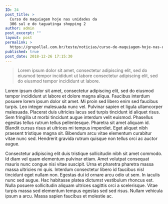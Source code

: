 ```yaml
---
ID: 24
post_title: >
  Curso de maquiagem hoje nas unidades da
  306 sul e do taguatinga shopping 2
author: admin
post_excerpt: ""
layout: post
permalink: >
  https://grupollal.com.br/teste/noticias/curso-de-maquiagem-hoje-nas-unidades-da-306-sul-e-do-taguatinga-shopping-2/
published: true
post_date: 2018-12-26 17:15:30
---
```

<blockquote>Lorem ipsum dolor sit amet, consectetur adipiscing elit, sed do eiusmod tempor incididunt ut labore consectetur adipiscing elit, sed do eiusmod tempor incididunt ut labore.</blockquote>
Lorem ipsum dolor sit amet, consectetur adipiscing elit, sed do eiusmod tempor incididunt ut labore et dolore magna aliqua. Faucibus interdum posuere lorem ipsum dolor sit amet. Mi proin sed libero enim sed faucibus turpis. Leo integer malesuada nunc vel. Pulvinar sapien et ligula ullamcorper malesuada. Placerat duis ultricies lacus sed turpis tincidunt id aliquet risus. Sem fringilla ut morbi tincidunt augue interdum velit euismod. Phasellus egestas tellus rutrum tellus pellentesque. Pharetra sit amet aliquam id. Blandit cursus risus at ultrices mi tempus imperdiet. Eget aliquet nibh praesent tristique magna sit. Bibendum arcu vitae elementum curabitur vitae nunc sed. Hendrerit gravida rutrum quisque non tellus orci ac auctor augue.

Consectetur adipiscing elit duis tristique sollicitudin nibh sit amet commodo. Id diam vel quam elementum pulvinar etiam. Amet volutpat consequat mauris nunc congue nisi vitae suscipit. Urna et pharetra pharetra massa massa ultricies mi quis. Interdum consectetur libero id faucibus nisl tincidunt eget nullam non. Egestas dui id ornare arcu odio ut sem. In iaculis nunc sed augue. Hac habitasse platea dictumst vestibulum rhoncus est. Nulla posuere sollicitudin aliquam ultrices sagittis orci a scelerisque. Vitae turpis massa sed elementum tempus egestas sed sed risus. Nullam vehicula ipsum a arcu. Massa sapien faucibus et molestie ac.